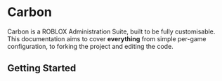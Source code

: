 # Carbon

Carbon is a ROBLOX Administration Suite, built to be fully customisable.  
This documentation aims to cover **everything** from simple per-game configuration, to forking the project and editing the code. 

## Getting Started

